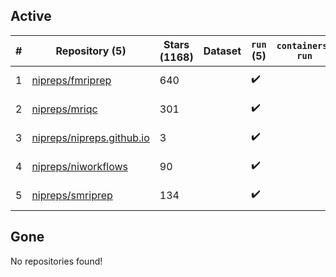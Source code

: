 ## Active
| # | Repository (5) | Stars (1168) | Dataset | `run` (5) | `containers-run` | Last Modified |
| --- | --- | --- | --- | --- | --- | --- |
| 1 | [nipreps/fmriprep](https://github.com/nipreps/fmriprep) | 640 |  | :heavy_check_mark: |  | 2024-11-22 22:14:16+00:00 |
| 2 | [nipreps/mriqc](https://github.com/nipreps/mriqc) | 301 |  | :heavy_check_mark: |  | 2024-09-25 13:24:10+00:00 |
| 3 | [nipreps/nipreps.github.io](https://github.com/nipreps/nipreps.github.io) | 3 |  | :heavy_check_mark: |  | 2024-12-14 00:19:58+00:00 |
| 4 | [nipreps/niworkflows](https://github.com/nipreps/niworkflows) | 90 |  | :heavy_check_mark: |  | 2024-12-05 20:42:10+00:00 |
| 5 | [nipreps/smriprep](https://github.com/nipreps/smriprep) | 134 |  | :heavy_check_mark: |  | 2024-11-18 20:48:04+00:00 |

## Gone
No repositories found!
